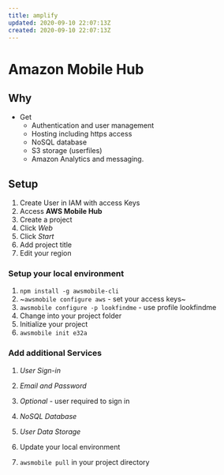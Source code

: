 ```yaml
---
title: amplify
updated: 2020-09-10 22:07:13Z
created: 2020-09-10 22:07:13Z
---
```


# Amazon Mobile Hub

## Why
* Get
  * Authentication and user management
  * Hosting including https access
  * NoSQL database
  * S3 storage (userfiles)
  * Amazon Analytics and messaging.

## Setup
1. Create User in IAM with access Keys
1. Access **AWS Mobile Hub**
1. Create a project
  1. Click *Web*
  1. Click *Start*
1. Add project title
1. Edit your region

### Setup your local environment
1. `npm install -g awsmobile-cli`
  1. ~`awsmobile configure aws` - set your access keys~
  1. `awsmobile configure -p lookfindme` - use profile lookfindme
1. Change into your project folder
1. Initialize your project
  1. `awsmobile init e32a`

### Add additional Services
1. *User Sign-in*
  1. *Email and Password*
  1. *Optional* - user required to sign in
1. *NoSQL Database*
1. *User Data Storage*

1. Update your local environment
  1. `awsmobile pull` in your project directory
